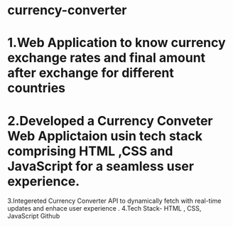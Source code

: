 # currency-converter

# 1.Web Application to know currency exchange rates  and final amount after exchange for different countries
# 2.Developed a Currency Conveter Web Applictaion usin tech stack comprising HTML ,CSS and JavaScript for a seamless user experience.
3.Integereted Currency Converter API to dynamically fetch with real-time updates and enhace user experience .
4.Tech Stack- HTML , CSS, JavaScript Github   
